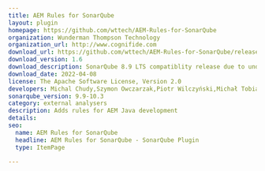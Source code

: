 ```yaml
---
title: AEM Rules for SonarQube
layout: plugin
homepage: https://github.com/wttech/AEM-Rules-for-SonarQube
organization: Wunderman Thompson Technology
organization_url: http://www.cognifide.com
download_url: https://github.com/wttech/AEM-Rules-for-SonarQube/releases/download/v1.6/sonar-aemrules-plugin-1.6.jar
download_version: 1.6
download_description: SonarQube 8.9 LTS compatiblity release due to underlying Java plugin API changes
download_date: 2022-04-08
license: The Apache Software License, Version 2.0
developers: Michal Chudy,Szymon Owczarzak,Piotr Wilczyński,Michał Tobiasz,Mateusz Bartkowiak,Jędrzej Pluciński,Krystian Panek
sonarqube_version: 9.9-10.3
category: external analysers
description: Adds rules for AEM Java development
details: 
seo:
  name: AEM Rules for SonarQube
  headline: AEM Rules for SonarQube - SonarQube Plugin
  type: ItemPage

---
```

